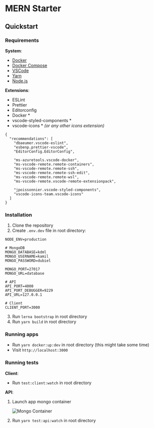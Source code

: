 # MERN Starter

## Quickstart

### Requirements

**System**:
- [Docker](https://www.docker.com/)
- [Docker Compose](https://docs.docker.com/compose/install/)
- [VSCode](https://code.visualstudio.com/)
- [Yarn](https://yarnpkg.com/)
- [Node.js](https://nodejs.org/en/)

**Extensions**:
- ESLint
- Prettier
- Editorconfig
- Docker \*
- vscode-styled-components \*
- vscode-icons \* _(or any other icons extension)_

```
{
  "recommendations": [
    "dbaeumer.vscode-eslint",
    "esbenp.prettier-vscode",
    "EditorConfig.EditorConfig",

    "ms-azuretools.vscode-docker",
    "ms-vscode-remote.remote-containers",
    "ms-vscode-remote.remote-ssh",
    "ms-vscode-remote.remote-ssh-edit",
    "ms-vscode-remote.remote-wsl",
    "ms-vscode-remote.vscode-remote-extensionpack",

    "jpoissonnier.vscode-styled-components",
    "vscode-icons-team.vscode-icons"
  ]
}
```

### Installation

1. Clone the repository
2. Create `.env.dev` file in root directory:

```
NODE_ENV=production

# MongoDB
MONGO_DATABASE=kdml
MONGO_USERNAME=kamil
MONGO_PASSWORD=dubiel

MONGO_PORT=27017
MONGO_URL=database

# API
API_PORT=4000
API_PORT_DEBUGGER=9229
API_URL=127.0.0.1

# Client
CLIENT_PORT=3000

```

3. Run `lerna bootstrap` in root directory
4. Run `yarn build` in root directory

### Running apps

- Run `yarn docker:up:dev` in root directory (this might take some time)
- Visit `http://localhost:3000`

### Running tests

**Client**:

- Run `test:client:watch` in root directory

**API**:

1. Launch app mongo container
   
   ![Mongo Container](https://imgur.com/rq5hDrh.jpg)

2. Run `yarn test:api:watch` in root directory
